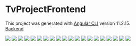 # TvProjectFrontend

This project was generated with [Angular CLI](https://github.com/angular/angular-cli) version 11.2.15.
<br>
<a href="https://github.com/emir57/TvProjectBackend">Backend</a>

<img src="project_images/2.png"/>
<img src="project_images/3.png"/>
<img src="project_images/4.png"/>
<img src="project_images/1.png"/>
<img src="project_images/5.png"/>
<img src="project_images/6.png"/>
<img src="project_images/7.png"/>
<img src="project_images/8.png"/>
<img src="project_images/9.png"/>
<img src="project_images/10.png"/>
<img src="project_images/11.png"/>
<img src="project_images/12.png"/>
<img src="project_images/13.png"/>
<img src="project_images/14.png"/>
<img src="project_images/15.png"/>
<img src="project_images/16.png"/>
<img src="project_images/17.png"/>
<img src="project_images/18.png"/>
<img src="project_images/19.png"/>
<img src="project_images/20.png"/>

